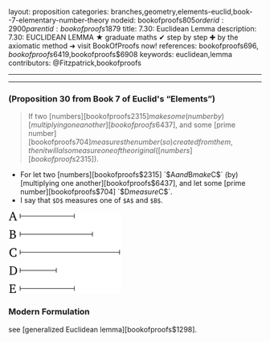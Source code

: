 layout: proposition
categories: branches,geometry,elements-euclid,book--7-elementary-number-theory
nodeid: bookofproofs$805
orderid: 2900
parentid: bookofproofs$1879
title: 7.30: Euclidean Lemma
description: 7.30: EUCLIDEAN LEMMA &#9733; graduate maths &#10004; step by step &#10010; by the axiomatic method &#10140; visit BookOfProofs now!
references: bookofproofs$696,bookofproofs$6419,bookofproofs$6908
keywords: euclidean,lemma
contributors: @Fitzpatrick,bookofproofs

---


---

### (Proposition 30 from Book 7 of Euclid's “Elements”)

> If two [numbers][bookofproofs$2315] make some (number by) [multiplying one another][bookofproofs$6437], and some [prime number][bookofproofs$704] measures the number (so) created from them, then it will also measure one of the original ([numbers][bookofproofs$2315]).

* For let two [numbers][bookofproofs$2315] `$A$` and `$B$` make `$C$` (by) [multiplying one another][bookofproofs$6437], and let some [prime number][bookofproofs$704] `$D$` measure `$C$`.
* I say that `$D$` measures one of `$A$` and `$B$`.


![fig30e](https://github.com/bookofproofs/bookofproofs.github.io/blob/main/_sources/_assets/images/euclid/Book07/fig30e.png?raw=true)



### Modern Formulation

see [generalized Euclidean lemma][bookofproofs$1298].